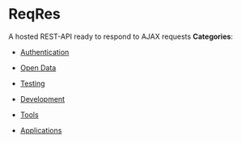 # ReqRes


A hosted REST-API ready to respond to AJAX requests
**Categories**:

- [Authentication](https://github/awesome-apis/awesome-apis#authentication)

- [Open Data](https://github/awesome-apis/awesome-apis#open-data)

- [Testing](https://github/awesome-apis/awesome-apis#testing)

- [Development](https://github/awesome-apis/awesome-apis#development)

- [Tools](https://github/awesome-apis/awesome-apis#tools)

- [Applications](https://github/awesome-apis/awesome-apis#applications)



